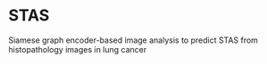 # STAS
Siamese graph encoder-based image analysis to predict STAS from histopathology images in lung cancer
